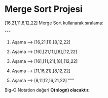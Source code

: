 # Merge Sort Projesi
[16,21,11,8,12,22] Merge Sort kullanarak sıralama:

"""
1. Aşama --> [16,21,11],[8,12,22]

2. Aşama --> [16],[21,11],[8],[12,22]

3. Aşama --> [16],[11,21],[8],[12,22]

4. Aşama --> [11,16,21],[8,12,22]

5. Aşama --> [8,11,12,16,21,22]
"""

Big-O Notation değeri <b>O(nlogn) olacaktır.
